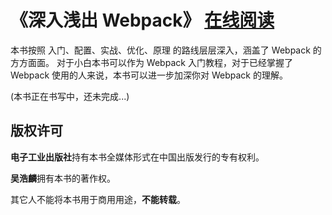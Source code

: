 # 《深入浅出 Webpack》 [在线阅读](http://webpack.wuhaolin.cn)
本书按照 入门、配置、实战、优化、原理 的路线层层深入，涵盖了 Webpack 的方方面面。
对于小白本书可以作为 Webpack 入门教程，对于已经掌握了 Webpack 使用的人来说，本书可以进一步加深你对 Webpack 的理解。

(本书正在书写中，还未完成...)

## 版权许可
**电子工业出版社**持有本书全媒体形式在中国出版发行的专有权利。

**吴浩麟**拥有本书的著作权。

其它人不能将本书用于商用用途，**不能转载**。
